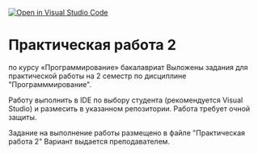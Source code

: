 [![Open in Visual Studio Code](https://classroom.github.com/assets/open-in-vscode-2e0aaae1b6195c2367325f4f02e2d04e9abb55f0b24a779b69b11b9e10269abc.svg)](https://classroom.github.com/online_ide?assignment_repo_id=17749952&assignment_repo_type=AssignmentRepo)
# Практическая работа 2
по курсу «Программирование» бакалавриат 
Выложены задания для практической работы на 2 семестр по дисциплине "Программмирование".

Работу выполнить в IDE по выбору студента (рекомендуется Visual Studio)
и размесить в указанном репозитории.
Работа требует очной защиты.

Задание на выполнение работы размещено в файле "Практическая работа 2"
Вариант выдается преподавателем.

